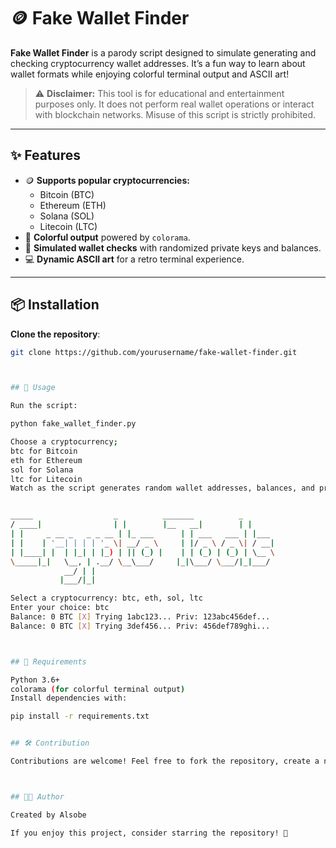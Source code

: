 # 🪙 Fake Wallet Finder

**Fake Wallet Finder** is a parody script designed to simulate generating and checking cryptocurrency wallet addresses. It’s a fun way to learn about wallet formats while enjoying colorful terminal output and ASCII art!  

> ⚠️ **Disclaimer:** This tool is for educational and entertainment purposes only. It does not perform real wallet operations or interact with blockchain networks. Misuse of this script is strictly prohibited.

---

## ✨ Features
- 🪙 **Supports popular cryptocurrencies:**
  - Bitcoin (BTC)
  - Ethereum (ETH)
  - Solana (SOL)
  - Litecoin (LTC)
- 🎨 **Colorful output** powered by `colorama`.
- 🤖 **Simulated wallet checks** with randomized private keys and balances.
- 💻 **Dynamic ASCII art** for a retro terminal experience.

---

## 📦 Installation

**Clone the repository**:
   ```bash
   git clone https://github.com/yourusername/fake-wallet-finder.git



## 🚀 Usage

Run the script:

python fake_wallet_finder.py

Choose a cryptocurrency;
btc for Bitcoin
eth for Ethereum
sol for Solana
ltc for Litecoin
Watch as the script generates random wallet addresses, balances, and private keys in real-time.


   _____                  _          _______          _     
  / ____|                | |        |__   __|        | |    
 | |     _ __ _   _ _ __ | |_ ___      | | ___   ___ | |___ 
 | |    | '__| | | | '_ \| __/ _ \     | |/ _ \ / _ \| / __|
 | |____| |  | |_| | |_) | || (_) |    | | (_) | (_) | \__ \
  \_____|_|   \__, | .__/ \__\___/     |_|\___/ \___/|_|___/
               __/ | |                                      
              |___/|_|                                      

Select a cryptocurrency: btc, eth, sol, ltc
Enter your choice: btc
Balance: 0 BTC [X] Trying 1abc123... Priv: 123abc456def...
Balance: 0 BTC [X] Trying 3def456... Priv: 456def789ghi...



## 🔧 Requirements

Python 3.6+
colorama (for colorful terminal output)
Install dependencies with:

pip install -r requirements.txt


## 🛠️ Contribution

Contributions are welcome! Feel free to fork the repository, create a new branch, and submit a pull request.



## 👨‍💻 Author

Created by Alsobe

If you enjoy this project, consider starring the repository! 🌟